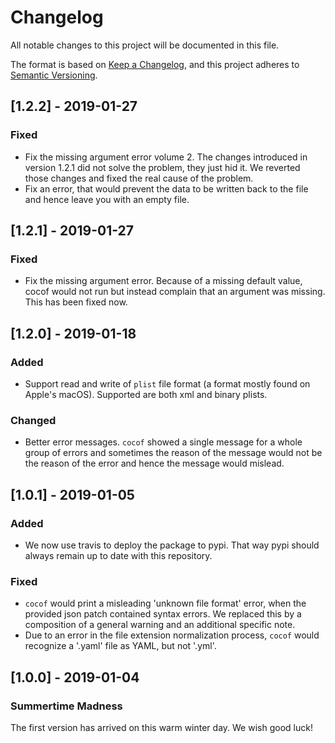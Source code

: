 # Changelog
All notable changes to this project will be documented in this file.

The format is based on [Keep a Changelog](https://keepachangelog.com/en/1.0.0/),
and this project adheres to [Semantic Versioning](https://semver.org/spec/v2.0.0.html).

## [1.2.2] - 2019-01-27
### Fixed
- Fix the missing argument error volume 2. The changes introduced in
  version 1.2.1 did not solve the problem, they just hid it. We reverted
  those changes and fixed the real cause of the problem.
- Fix an error, that would prevent the data to be written back to the
  file and hence leave you with an empty file.

## [1.2.1] - 2019-01-27
### Fixed
- Fix the missing argument error. Because of a missing default value,
  cocof would not run but instead complain that an argument was missing.
  This has been fixed now.

## [1.2.0] - 2019-01-18
### Added
- Support read and write of `plist` file format (a format mostly found on
Apple's macOS). Supported are both xml and binary plists.

### Changed
- Better error messages. `cocof` showed a single message for a whole group of
errors and sometimes the reason of the message would not be the reason of the
error and hence the message would mislead.

## [1.0.1] - 2019-01-05
### Added
- We now use travis to deploy the package to pypi. That way pypi should always
remain up to date with this repository.

### Fixed
- `cocof` would print a misleading 'unknown file format' error, when the
provided json patch contained syntax errors. We replaced this by a composition
of a general warning and an additional specific note. 
- Due to an error in the file extension normalization process, `cocof` would
recognize a '.yaml' file as YAML, but not '.yml'.

## [1.0.0] - 2019-01-04
### Summertime Madness
The first version has arrived on this warm winter day. We wish good luck!
